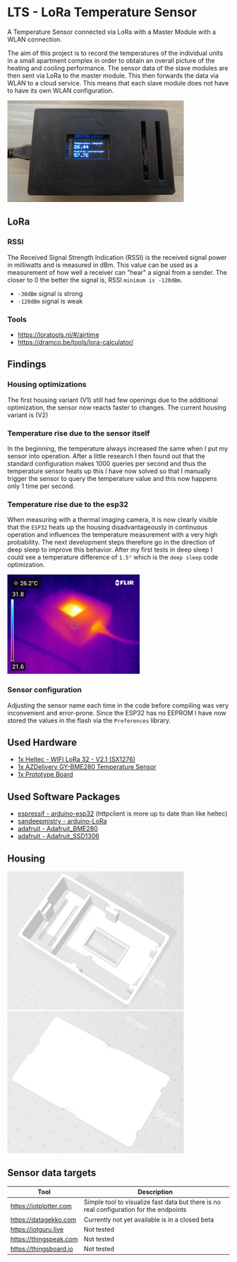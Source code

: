 # LTS - LoRa Temperature Sensor
A Temperature Sensor connected via LoRa with a Master Module with a WLAN connection.

The aim of this project is to record the temperatures of the individual units in a small apartment complex in order to obtain an overall picture of the heating and cooling performance. The sensor data of the slave modules are then sent via LoRa to the master module. This then forwards the data via WLAN to a cloud service. This means that each slave module does not have to have its own WLAN configuration.

<img src="doc/housing-printed.png" title="Housing printed" width="400">

## LoRa

### RSSI
The Received Signal Strength Indication (RSSI) is the received signal power in milliwatts and is measured in dBm.
This value can be used as a measurement of how well a receiver can "hear" a signal from a sender.
The closer to 0 the better the signal is, RSSI `minimum is -120dBm`.

- `-30dBm` signal is strong
- `-120dBm` signal is weak

### Tools

- https://loratools.nl/#/airtime
- https://dramco.be/tools/lora-calculator/

## Findings

### Housing optimizations

The first housing variant (V1) still had few openings due to the additional optimization, the sensor now reacts faster to changes. The current housing variant is (V2)

### Temperature rise due to the sensor itself

In the beginning, the temperature always increased the same when I put my sensor into operation. After a little research I then found out that the standard configuration makes 1000 queries per second and thus the temperature sensor heats up this I have now solved so that I manually trigger the sensor to query the temperature value and this now happens only 1 time per second.

### Temperature rise due to the esp32

When measuring with a thermal imaging camera, it is now clearly visible that the `ESP32` heats up the housing disadvantageously in continuous operation and influences the temperature measurement with a very high probability. The next development steps therefore go in the direction of deep sleep to improve this behavior. After my first tests in deep sleep I could see a temperature difference of `1.5°` which is the `deep sleep` code optimization.

<img src="doc/FLIR0017.jpg" title="thermal camera" width="300">

### Sensor configuration

Adjusting the sensor name each time in the code before compiling was very inconvenient and error-prone. Since the ESP32 has no EEPROM I have now stored the values in the flash via the `Preferences` library.

## Used Hardware

- [1x Heltec - WIFI LoRa 32 - V2.1 (SX1276)](https://amzn.to/3NMaJKi)
- [1x AZDelivery GY-BME280 Temperature Sensor](https://amzn.to/3Aph1wp)
- [1x Prototype Board](https://amzn.to/3OXw8Bc)

## Used Software Packages

- [espressif - arduino-esp32](https://raw.githubusercontent.com/espressif/arduino-esp32/gh-pages/package_esp32_index.json)
  (httpclient is more up to date than like heltec)
- [sandeepmistry - arduino-LoRa](https://github.com/sandeepmistry/arduino-LoRa)
- [adafruit - Adafruit_BME280](https://github.com/adafruit/Adafruit_BME280_Library)
- [adafruit - Adafruit_SSD1306](https://github.com/adafruit/Adafruit_SSD1306)

## Housing

<img src="doc/housing.png" title="Housing" width="400"> <img src="doc/housing-cover.png" title="Housing Cover" width="400">

## Sensor data targets


| Tool | Description |
| --------------------------- | ------------- |
| https://iotplotter.com      | Simple tool to visualize fast data but there is no real configuration for the endpoints |
| https://datagekko.com       | Currently not yet available is in a closed beta |
| https://iotguru.live        | Not tested |
| https://thingspeak.com      | Not tested |
| https://thingsboard.io      | Not tested |

